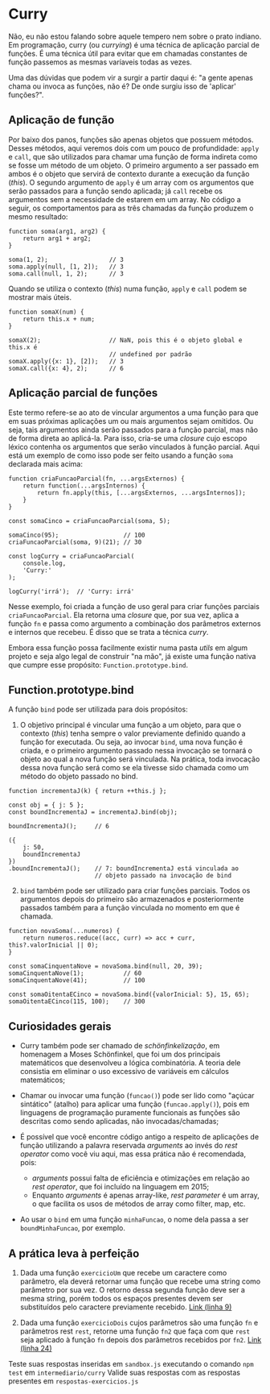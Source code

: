 # Curry

Não, eu não estou falando sobre aquele tempero nem sobre o prato indiano.
Em programação, curry (ou _currying_) é uma técnica de aplicação parcial de funções. É uma técnica útil para evitar que em chamadas constantes de função passemos as mesmas varíaveis todas as vezes.

Uma das dúvidas que podem vir a surgir a partir daqui é: "a gente apenas chama ou invoca as funções, não é? De onde surgiu isso de 'aplicar' funções?".

## Aplicação de função

Por baixo dos panos, funções são apenas objetos que possuem métodos. Desses métodos, aqui veremos dois com um pouco de profundidade: `apply` e `call`, que são utilizados para chamar uma função de forma indireta como se fosse um método de um objeto. O primeiro argumento a ser passado em ambos é o objeto que servirá de contexto durante a execução da função (_this_). O segundo argumento de `apply` é um array com os argumentos que serão passados para a função sendo aplicada; já `call` recebe os argumentos sem a necessidade de estarem em um array. No código a seguir, os comportamentos para as três chamadas da função produzem o mesmo resultado:

```
function soma(arg1, arg2) {
    return arg1 + arg2;
}

soma(1, 2);                 // 3
soma.apply(null, [1, 2]);   // 3
soma.call(null, 1, 2);      // 3
```

Quando se utiliza o contexto (_this_) numa função, `apply` e `call` podem se mostrar mais úteis.

```
function somaX(num) {
    return this.x + num;
}

somaX(2);                   // NaN, pois this é o objeto global e this.x é
                            // undefined por padrão
somaX.apply({x: 1}, [2]);   // 3
somaX.call({x: 4}, 2);      // 6
```

## Aplicação parcial de funções

Este termo refere-se ao ato de vincular argumentos a uma função para que em suas próximas aplicações um ou mais argumentos sejam omitidos. Ou seja, tais argumentos ainda serão passados para a função parcial, mas não de forma direta ao aplicá-la. Para isso, cria-se uma _closure_ cujo escopo léxico contenha os argumentos que serão vinculados à função parcial. Aqui está um exemplo de como isso pode ser feito usando a função `soma` declarada mais acima:

```
function criaFuncaoParcial(fn, ...argsExternos) {
    return function(...argsInternos) {
        return fn.apply(this, [...argsExternos, ...argsInternos]);
    }
}

const somaCinco = criaFuncaoParcial(soma, 5);

somaCinco(95);                  // 100
criaFuncaoParcial(soma, 9)(21); // 30

const logCurry = criaFuncaoParcial(
    console.log,
    'Curry:'
);

logCurry('irrá');  // 'Curry: irrá'
```

Nesse exemplo, foi criada a função de uso geral para criar funções parciais `criaFuncaoParcial`. Ela retorna uma _closure_ que, por sua vez, aplica a função `fn` e passa como argumento a combinação dos parâmetros externos e internos que recebeu. É disso que se trata a técnica _curry_.

Embora essa função possa facilmente existir numa pasta _utils_ em algum projeto e seja algo legal de construir "na mão", já existe uma função nativa que cumpre esse propósito: `Function.prototype.bind`.

## Function.prototype.bind

A função `bind` pode ser utilizada para dois propósitos:

1. O objetivo principal é vincular uma função a um objeto, para que o contexto (_this_) tenha sempre o valor previamente definido quando a função for executada. Ou seja, ao invocar `bind`, uma nova função é criada, e o primeiro argumento passado nessa invocação se tornará o objeto ao qual a nova função será vinculada. Na prática, toda invocação dessa nova função será como se ela tivesse sido chamada como um método do objeto passado no bind.

```
function incrementaJ(k) { return ++this.j };

const obj = { j: 5 };
const boundIncrementaJ = incrementaJ.bind(obj);

boundIncrementaJ();     // 6

({
    j: 50,
    boundIncrementaJ
})
.boundIncrementaJ();    // 7: boundIncrementaJ está vinculada ao
                        // objeto passado na invocação de bind
```

2. `bind` também pode ser utilizado para criar funções parciais. Todos os argumentos depois do primeiro são armazenados e posteriormente passados também para a função vinculada no momento em que é chamada.

```
function novaSoma(...numeros) {
    return numeros.reduce((acc, curr) => acc + curr, this?.valorInicial || 0); 
}

const somaCinquentaNove = novaSoma.bind(null, 20, 39);
somaCinquentaNove(1);           // 60
somaCinquentaNove(41);          // 100

const somaOitentaECinco = novaSoma.bind({valorInicial: 5}, 15, 65);
somaOitentaECinco(115, 100);    // 300
```


## Curiosidades gerais
- Curry também pode ser chamado de _schönfinkelização_, em homenagem a Moses Schönfinkel, que foi um dos principais matemáticos que desenvolveu a lógica combinatória. A teoria dele consistia em eliminar o uso excessivo de variáveis em cálculos matemáticos;

- Chamar ou invocar uma função (`funcao()`) pode ser lido como "açúcar sintático" (atalho) para aplicar uma função (`funcao.apply()`), pois em linguagens de programação puramente funcionais as funções são descritas como sendo aplicadas, não invocadas/chamadas;

- É possível que você encontre código antigo a respeito de aplicações de função utilizando a palavra reservada _arguments_ ao invés do _rest operator_ como você viu aqui, mas essa prática não é recomendada, pois:
    - _arguments_ possui falta de eficiência e otimizações em relação ao _rest operator_, que foi incluído na linguagem em 2015;
    - Enquanto _arguments_ é apenas array-like, _rest parameter_ é um array, o que facilita os usos de métodos de array como filter, map, etc.

- Ao usar o `bind` em uma função `minhaFuncao`, o nome dela passa a ser `boundMinhaFuncao`, por exemplo.


## A prática leva à perfeição

1. Dada uma função `exercicioUm` que recebe um caractere como parâmetro, ela deverá retornar uma função que recebe uma string como parâmetro por sua vez. O retorno dessa segunda função deve ser a mesma string, porém todos os espaços presentes devem ser substituídos pelo caractere previamente recebido. [Link (linha 9)](./sandbox.js)

2. Dada uma função `exercicioDois` cujos parâmetros são uma função `fn` e parâmetros rest `rest`, retorne uma função `fn2` que faça com que `rest` seja aplicado à função `fn` depois dos parâmetros recebidos por `fn2`. [Link (linha 24)](./sandbox.js)

Teste suas respostas inseridas em `sandbox.js` executando o comando `npm test` em `intermediario/curry`
Valide suas respostas com as respostas presentes em `respostas-exercicios.js`
